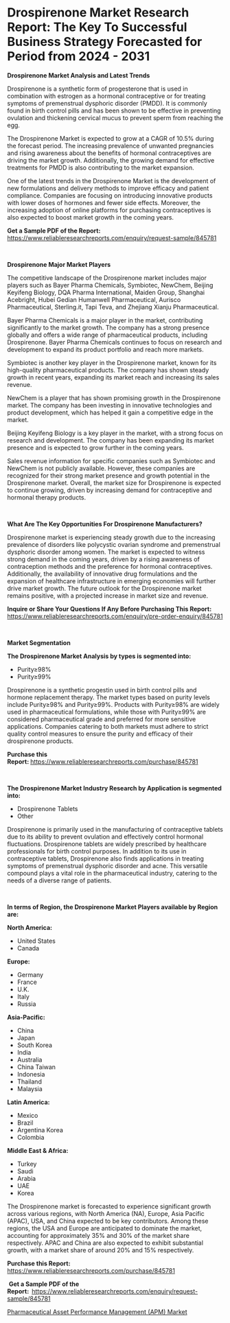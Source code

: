 <p><h1>Drospirenone Market Research Report: The Key To Successful Business Strategy Forecasted for Period from 2024 - 2031</h1></p><p><strong>Drospirenone Market Analysis and Latest Trends</strong></p>
<p><p>Drospirenone is a synthetic form of progesterone that is used in combination with estrogen as a hormonal contraceptive or for treating symptoms of premenstrual dysphoric disorder (PMDD). It is commonly found in birth control pills and has been shown to be effective in preventing ovulation and thickening cervical mucus to prevent sperm from reaching the egg.</p><p>The Drospirenone Market is expected to grow at a CAGR of 10.5% during the forecast period. The increasing prevalence of unwanted pregnancies and rising awareness about the benefits of hormonal contraceptives are driving the market growth. Additionally, the growing demand for effective treatments for PMDD is also contributing to the market expansion.</p><p>One of the latest trends in the Drospirenone Market is the development of new formulations and delivery methods to improve efficacy and patient compliance. Companies are focusing on introducing innovative products with lower doses of hormones and fewer side effects. Moreover, the increasing adoption of online platforms for purchasing contraceptives is also expected to boost market growth in the coming years.</p></p>
<p><strong>Get a Sample PDF of the Report:&nbsp;</strong> <a href="https://www.reliableresearchreports.com/enquiry/request-sample/845781">https://www.reliableresearchreports.com/enquiry/request-sample/845781</a></p>
<p>&nbsp;</p>
<p><strong>Drospirenone Major Market Players</strong></p>
<p><p>The competitive landscape of the Drospirenone market includes major players such as Bayer Pharma Chemicals, Symbiotec, NewChem, Beijing Keyifeng Biology, DQA Pharma International, Maiden Group, Shanghai Acebright, Hubei Gedian Humanwell Pharmaceutical, Aurisco Pharmaceutical, Sterling.it, Tapi Teva, and Zhejiang Xianju Pharmaceutical.</p><p>Bayer Pharma Chemicals is a major player in the market, contributing significantly to the market growth. The company has a strong presence globally and offers a wide range of pharmaceutical products, including Drospirenone. Bayer Pharma Chemicals continues to focus on research and development to expand its product portfolio and reach more markets.</p><p>Symbiotec is another key player in the Drospirenone market, known for its high-quality pharmaceutical products. The company has shown steady growth in recent years, expanding its market reach and increasing its sales revenue.</p><p>NewChem is a player that has shown promising growth in the Drospirenone market. The company has been investing in innovative technologies and product development, which has helped it gain a competitive edge in the market.</p><p>Beijing Keyifeng Biology is a key player in the market, with a strong focus on research and development. The company has been expanding its market presence and is expected to grow further in the coming years.</p><p>Sales revenue information for specific companies such as Symbiotec and NewChem is not publicly available. However, these companies are recognized for their strong market presence and growth potential in the Drospirenone market. Overall, the market size for Drospirenone is expected to continue growing, driven by increasing demand for contraceptive and hormonal therapy products.</p></p>
<p>&nbsp;</p>
<p><strong>What Are The Key Opportunities For Drospirenone Manufacturers?</strong></p>
<p><p>Drospirenone market is experiencing steady growth due to the increasing prevalence of disorders like polycystic ovarian syndrome and premenstrual dysphoric disorder among women. The market is expected to witness strong demand in the coming years, driven by a rising awareness of contraception methods and the preference for hormonal contraceptives. Additionally, the availability of innovative drug formulations and the expansion of healthcare infrastructure in emerging economies will further drive market growth. The future outlook for the Drospirenone market remains positive, with a projected increase in market size and revenue.</p></p>
<p><strong>Inquire or Share Your Questions If Any Before Purchasing This Report:</strong> <a href="https://www.reliableresearchreports.com/enquiry/pre-order-enquiry/845781">https://www.reliableresearchreports.com/enquiry/pre-order-enquiry/845781</a></p>
<p>&nbsp;</p>
<p><strong>Market Segmentation</strong></p>
<p><strong>The Drospirenone Market Analysis by types is segmented into:</strong></p>
<p><ul><li>Purity≥98%</li><li>Purity≥99%</li></ul></p>
<p><p>Drospirenone is a synthetic progestin used in birth control pills and hormone replacement therapy. The market types based on purity levels include Purity≥98% and Purity≥99%. Products with Purity≥98% are widely used in pharmaceutical formulations, while those with Purity≥99% are considered pharmaceutical grade and preferred for more sensitive applications. Companies catering to both markets must adhere to strict quality control measures to ensure the purity and efficacy of their drospirenone products.</p></p>
<p><strong>Purchase this Report:&nbsp;</strong><a href="https://www.reliableresearchreports.com/purchase/845781">https://www.reliableresearchreports.com/purchase/845781</a></p>
<p>&nbsp;</p>
<p><strong>The Drospirenone Market Industry Research by Application is segmented into:</strong></p>
<p><ul><li>Drospirenone Tablets</li><li>Other</li></ul></p>
<p><p>Drospirenone is primarily used in the manufacturing of contraceptive tablets due to its ability to prevent ovulation and effectively control hormonal fluctuations. Drospirenone tablets are widely prescribed by healthcare professionals for birth control purposes. In addition to its use in contraceptive tablets, Drospirenone also finds applications in treating symptoms of premenstrual dysphoric disorder and acne. This versatile compound plays a vital role in the pharmaceutical industry, catering to the needs of a diverse range of patients.</p></p>
<p>&nbsp;</p>
<p><strong>In terms of Region, the Drospirenone Market Players available by Region are:</strong></p>
<p>
    <p> <strong> North America: </strong>
        <ul>
            <li>United States</li>
            <li>Canada</li>
        </ul>
        </p> 
    <p> <strong> Europe: </strong>
        <ul>
            <li>Germany</li>
            <li>France</li>
            <li>U.K.</li>
            <li>Italy</li>
            <li>Russia</li>
        </ul>
        </p> 
    <p> <strong> Asia-Pacific: </strong>
        <ul>
            <li>China</li>
            <li>Japan</li>
            <li>South Korea</li>
            <li>India</li>
            <li>Australia</li>
            <li>China Taiwan</li>
            <li>Indonesia</li>
            <li>Thailand</li>
            <li>Malaysia</li>
        </ul>
        </p> 
    <p> <strong> Latin America: </strong>
        <ul>
            <li>Mexico</li>
            <li>Brazil</li>
            <li>Argentina Korea</li>
            <li>Colombia</li>
        </ul>
        </p> 
    <p> <strong> Middle East & Africa: </strong>
        <ul>
            <li>Turkey</li>
            <li>Saudi</li>
            <li>Arabia</li>
            <li>UAE</li>
            <li>Korea</li>
        </ul>
    </p>
    </p>
<p><p>The Drospirenone market is forecasted to experience significant growth across various regions, with North America (NA), Europe, Asia Pacific (APAC), USA, and China expected to be key contributors. Among these regions, the USA and Europe are anticipated to dominate the market, accounting for approximately 35% and 30% of the market share respectively. APAC and China are also expected to exhibit substantial growth, with a market share of around 20% and 15% respectively.</p></p>
<p><strong>Purchase this Report: </strong><a href="https://www.reliableresearchreports.com/purchase/845781">https://www.reliableresearchreports.com/purchase/845781</a></p>
<p>&nbsp;<strong>Get a Sample PDF of the Report:&nbsp;&nbsp;</strong><a href="https://www.reliableresearchreports.com/enquiry/request-sample/845781">https://www.reliableresearchreports.com/enquiry/request-sample/845781</a></p>
<p><strong></strong></p>
<p><p><a href="https://chivalrous-flock-a86.notion.site/Pharmaceutical-Asset-Performance-Management-APM-Market-Size-Market-Trends-and-Growth-Outlook-for-f16ce42a9fa548639d9d58903f067302">Pharmaceutical Asset Performance Management (APM) Market</a></p></p>